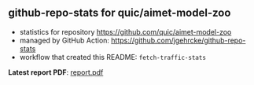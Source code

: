 ## github-repo-stats for quic/aimet-model-zoo

- statistics for repository https://github.com/quic/aimet-model-zoo
- managed by GitHub Action: https://github.com/jgehrcke/github-repo-stats
- workflow that created this README: `fetch-traffic-stats`

**Latest report PDF**: [report.pdf](https://github.com/njjetha/System-Design/raw/github-repo-stats/quic/aimet-model-zoo/latest-report/report.pdf)


